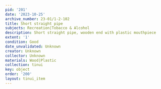 ```yaml
---
pid: '201'
date: '2023-10-25'
archive_number: 23-01/1-2-102
title: Short straight pipe
subjects: Recreation|Tobacco & Alcohol
description: Short straight pipe, wooden end with plastic mouthpiece
extent: '1'
condition: Good
date_unvalidated: Unknown
creator: Unknown
collector: Unknown
materials: Wood|Plastic
collection: tinui
key: object
order: '200'
layout: tinui_item
---
```

